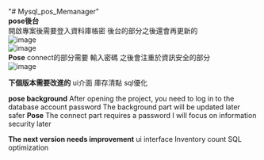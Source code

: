"# Mysql_pos_Memanager" <br />
**pose後台**<br />
開啟專案後需要登入資料庫帳密
後台的部分之後還會再更新的<br />
![image](https://github.com/huang7017/Mysql_pos_Memanager/tree/master/image/posmlog.PNG)<br />
![image](https://github.com/huang7017/Mysql_pos_Memanager/tree/master/image/posMangement.PNG)<br />
**Pose**
connect的部分需要 輸入密碼
之後會注重於資訊安全的部分<br />
![image](https://github.com/huang7017/Mysql_pos_Memanager/tree/master/image/Pos.PNG)<br />

**下個版本需要改進的**
ui介面
庫存清點
sql優化<br />

**pose background**
After opening the project, you need to log in to the database account password
The background part will be updated later<br />
safer
**Pose**
The connect part requires a password
I will focus on information security later<br />

**The next version needs improvement**
ui interface
Inventory count
SQL optimization
